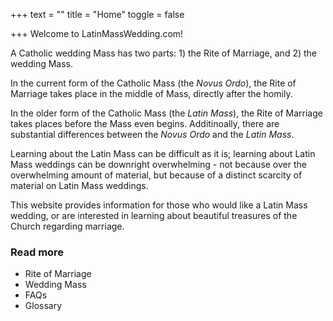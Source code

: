 +++
text = ""
title = "Home"
toggle = false

+++
Welcome to LatinMassWedding.com!

A Catholic wedding Mass has two parts: 1) the Rite of Marriage, and 2) the wedding Mass.

In the current form of the Catholic Mass (the _Novus Ordo_), the Rite of Marriage takes place in the middle of Mass, directly after the homily. 

In the older form of the Catholic Mass (the _Latin Mass_), the Rite of Marriage takes places before the Mass even begins. Additinoally, there are substantial differences between the _Novus Ordo_ and the _Latin Mass_.

Learning about the Latin Mass can be difficult as it is; learning about Latin Mass weddings can be downright overwhelming - not because over the overwhelming amount of material, but because of a distinct scarcity of material on Latin Mass weddings.

This website provides information for those who would like a Latin Mass wedding, or are interested in learning about beautiful treasures of the Church regarding marriage.

### Read more

* Rite of Marriage
* Wedding Mass
* FAQs
* Glossary